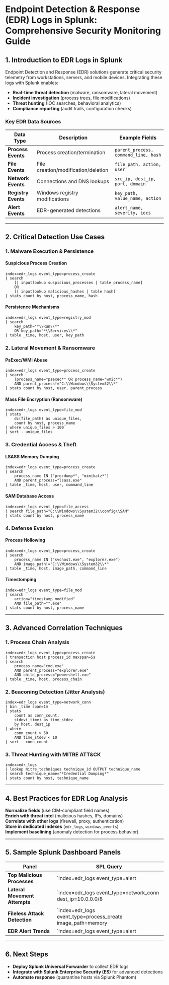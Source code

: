 # **Endpoint Detection & Response (EDR) Logs in Splunk: Comprehensive Security Monitoring Guide**

## **1. Introduction to EDR Logs in Splunk**
Endpoint Detection and Response (EDR) solutions generate critical security telemetry from workstations, servers, and mobile devices. Integrating these logs with Splunk enables:
- **Real-time threat detection** (malware, ransomware, lateral movement)
- **Incident investigation** (process trees, file modifications)
- **Threat hunting** (IOC searches, behavioral analytics)
- **Compliance reporting** (audit trails, configuration checks)

### **Key EDR Data Sources**
| **Data Type**       | **Description**                          | **Example Fields**                     |
|---------------------|------------------------------------------|----------------------------------------|
| **Process Events**  | Process creation/termination             | `parent_process, command_line, hash`   |
| **File Events**     | File creation/modification/deletion      | `file_path, action, user`             |
| **Network Events**  | Connections and DNS lookups              | `src_ip, dest_ip, port, domain`       |
| **Registry Events** | Windows registry modifications          | `key_path, value_name, action`        |
| **Alert Events**    | EDR-generated detections                 | `alert_name, severity, iocs`          |

---

## **2. Critical Detection Use Cases**

### **1. Malware Execution & Persistence**
#### **Suspicious Process Creation**
```splunk
index=edr_logs event_type=process_create 
| search 
    [| inputlookup suspicious_processes | table process_name] 
    OR 
    [| inputlookup malicious_hashes | table hash] 
| stats count by host, process_name, hash
```

#### **Persistence Mechanisms**
```splunk
index=edr_logs event_type=registry_mod 
| search 
    key_path="*\\Run\\*" 
    OR key_path="*\\Services\\*" 
| table _time, host, user, key_path
```

### **2. Lateral Movement & Ransomware**
#### **PsExec/WMI Abuse**
```splunk
index=edr_logs event_type=process_create 
| search 
    (process_name="psexec*" OR process_name="wmic*") 
    AND parent_process!="C:\\Windows\\System32\\*" 
| stats count by host, user, parent_process
```

#### **Mass File Encryption (Ransomware)**
```splunk
index=edr_logs event_type=file_mod 
| stats 
    dc(file_path) as unique_files, 
    count by host, process_name 
| where unique_files > 100 
| sort - unique_files
```

### **3. Credential Access & Theft**
#### **LSASS Memory Dumping**
```splunk
index=edr_logs event_type=process_create 
| search 
    process_name IN ("procdump*", "mimikatz*") 
    AND parent_process="lsass.exe" 
| table _time, host, user, command_line
```

#### **SAM Database Access**
```splunk
index=edr_logs event_type=file_access 
| search file_path="C:\\Windows\\System32\\config\\SAM" 
| stats count by host, process_name
```

### **4. Defense Evasion**
#### **Process Hollowing**
```splunk
index=edr_logs event_type=process_create 
| search 
    process_name IN ("svchost.exe", "explorer.exe") 
    AND image_path!="C:\\Windows\\System32\\*" 
| table _time, host, image_path, command_line
```

#### **Timestomping**
```splunk
index=edr_logs event_type=file_mod 
| search 
    action="timestamp_modified" 
    AND file_path="*.exe" 
| stats count by host, process_name
```

---

## **3. Advanced Correlation Techniques**

### **1. Process Chain Analysis**
```splunk
index=edr_logs event_type=process_create 
| transaction host process_id maxspan=5s 
| search 
    process_name="cmd.exe" 
    AND parent_process="explorer.exe" 
    AND child_process="powershell.exe" 
| table _time, host, process_chain
```

### **2. Beaconing Detection (Jitter Analysis)**
```splunk
index=edr_logs event_type=network_conn 
| bin _time span=1m 
| stats 
    count as conn_count, 
    stdev(_time) as time_stdev 
    by host, dest_ip 
| where 
    conn_count > 50 
    AND time_stdev < 10 
| sort - conn_count
```

### **3. Threat Hunting with MITRE ATT&CK**
```splunk
index=edr_logs 
| lookup mitre_techniques technique_id OUTPUT technique_name 
| search technique_name="*Credential Dumping*" 
| stats count by host, technique_name
```

---

## **4. Best Practices for EDR Log Analysis**

 **Normalize fields** (use CIM-compliant field names)  
 **Enrich with threat intel** (malicious hashes, IPs, domains)  
 **Correlate with other logs** (firewall, proxy, authentication)  
 **Store in dedicated indexes** (`edr_logs`, `windows_events`)  
 **Implement baselining** (anomaly detection for process behavior)  

---

## **5. Sample Splunk Dashboard Panels**

| **Panel**                     | **SPL Query**                          |
|-------------------------------|---------------------------------------|
| **Top Malicious Processes**   | `index=edr_logs event_type=alert | top process_name` |
| **Lateral Movement Attempts** | `index=edr_logs event_type=network_conn dest_ip=10.0.0.0/8 | timechart count` |
| **Fileless Attack Detection** | `index=edr_logs event_type=process_create image_path=memory | stats count by host` |
| **EDR Alert Trends**          | `index=edr_logs event_type=alert | timechart count by alert_name` |

---

## **6. Next Steps**
- **Deploy Splunk Universal Forwarder** to collect EDR logs  
- **Integrate with Splunk Enterprise Security (ES)** for advanced detections  
- **Automate response** (quarantine hosts via Splunk Phantom)  
